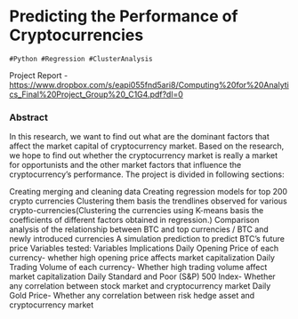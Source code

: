 # Predicting the Performance of Cryptocurrencies
~~~
#Python #Regression #ClusterAnalysis
~~~

Project Report - https://www.dropbox.com/s/eapi055fnd5ari8/Computing%20for%20Analytics_Final%20Project_Group%20_C1G4.pdf?dl=0

### Abstract

In this research, we want to find out what are the dominant factors that affect the market capital of cryptocurrency market. Based on the research, we hope to find out whether the cryptocurrency market is really a market for opportunists and the other market factors that influence the cryptocurrency’s performance. The project is divided in following sections:

Creating merging and cleaning data
Creating regression models for top 200 crypto currencies
Clustering them basis the trendlines observed for various crypto-currencies(Clustering the currencies using K-means basis the coefficients of different factors obtained in regression.)
Comparison analysis of the relationship between BTC and top currencies / BTC and newly introduced currencies
A simulation prediction to predict BTC’s future price
Variables tested: Variables	Implications Daily Opening Price of each currency-	whether high opening price affects market capitalization Daily Trading Volume of each currency-	Whether high trading volume affect market capitalization Daily Standard and Poor (S&P) 500 Index-	Whether any correlation between stock market and cryptocurrency market Daily Gold Price-	Whether any correlation between risk hedge asset and cryptocurrency market
